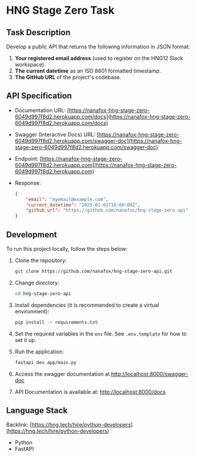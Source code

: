 # HNG Stage Zero Task

## Task Description

Develop a public API that returns the following information in JSON format:

1. **Your registered email address** (used to register on the HNG12 Slack workspace).
2. **The current datetime** as an ISO 8601 formatted timestamp.
3. **The GitHub URL** of the project's codebase.

## API Specification

- Documentation URL:
[https://nanafox-hng-stage-zero-6049d997f8d2.herokuapp.com/docs](https://nanafox-hng-stage-zero-6049d997f8d2.herokuapp.com/docs)
- Swagger (Interactive Docs) URL:
[https://nanafox-hng-stage-zero-6049d997f8d2.herokuapp.com/swagger-doc](https://nanafox-hng-stage-zero-6049d997f8d2.herokuapp.com/swagger-doc)
- Endpoint: [https://nanafox-hng-stage-zero-6049d997f8d2.herokuapp.com](https://nanafox-hng-stage-zero-6049d997f8d2.herokuapp.com)
- Response:

    ```json
    {
        "email": "myemail@example.com",
        "current_datetime": "2025-01-01T10:00:00Z",
        "github_url": "https://github.com/nanafox/hng-stage-zero-api"
    }
    ```

## Development

To run this project locally, follow the steps below:

1. Clone the repository:

    ```bash
    git clone https://github.com/nanafox/hng-stage-zero-api.git
    ```

2. Change directory:

    ```bash
    cd hng-stage-zero-api
    ```

3. Install dependencies (it is recommended to create a virtual environment):

    ```bash
    pip install -r requirements.txt
    ```

4. Set the required variables in the `env` file. See `.env.template` for how to
   set it up.

5. Run the application:

    ```bash
    fastapi dev app/main.py
    ```

6. Access the swagger documentation at [http://localhost:8000/swagger-doc](http://localhost:8000/swagger-doc)

7. API Documentation is available at:
   [http://localhost:8000/docs](http://localhost:8000/docs)

## Language Stack

Backlink: [https://hng.tech/hire/python-developers](https://hng.tech/hire/python-developers)

- Python
- FastAPI

